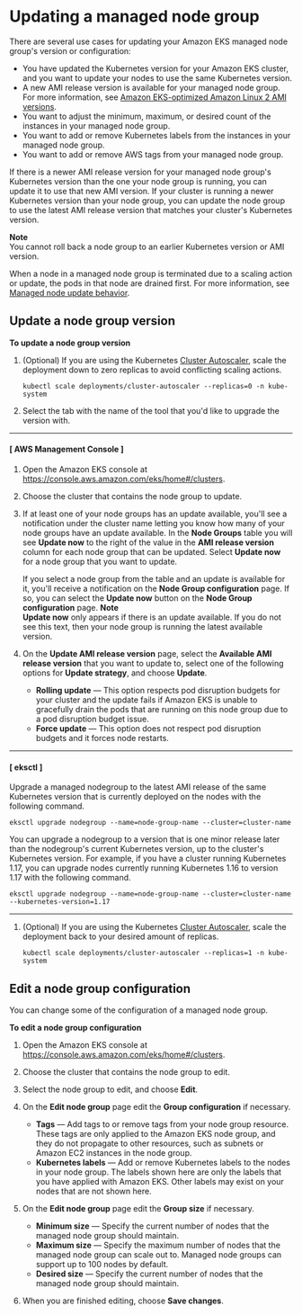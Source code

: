# Updating a managed node group<a name="update-managed-node-group"></a>

There are several use cases for updating your Amazon EKS managed node group's version or configuration:
+ You have updated the Kubernetes version for your Amazon EKS cluster, and you want to update your nodes to use the same Kubernetes version\.
+ A new AMI release version is available for your managed node group\. For more information, see [Amazon EKS\-optimized Amazon Linux 2 AMI versions](eks-linux-ami-versions.md)\.
+ You want to adjust the minimum, maximum, or desired count of the instances in your managed node group\.
+ You want to add or remove Kubernetes labels from the instances in your managed node group\.
+ You want to add or remove AWS tags from your managed node group\.

If there is a newer AMI release version for your managed node group's Kubernetes version than the one your node group is running, you can update it to use that new AMI version\. If your cluster is running a newer Kubernetes version than your node group, you can update the node group to use the latest AMI release version that matches your cluster's Kubernetes version\.

**Note**  
You cannot roll back a node group to an earlier Kubernetes version or AMI version\.

When a node in a managed node group is terminated due to a scaling action or update, the pods in that node are drained first\. For more information, see [Managed node update behavior](managed-node-update-behavior.md)\.

## Update a node group version<a name="mng-update"></a>

**To update a node group version**

1. \(Optional\) If you are using the Kubernetes [Cluster Autoscaler](https://github.com/kubernetes/autoscaler/tree/master/cluster-autoscaler), scale the deployment down to zero replicas to avoid conflicting scaling actions\.

   ```
   kubectl scale deployments/cluster-autoscaler --replicas=0 -n kube-system
   ```

1. Select the tab with the name of the tool that you'd like to upgrade the version with\.

------
#### [ AWS Management Console ]

   1. Open the Amazon EKS console at [https://console\.aws\.amazon\.com/eks/home\#/clusters](https://console.aws.amazon.com/eks/home#/clusters)\.

   1. Choose the cluster that contains the node group to update\.

   1. If at least one of your node groups has an update available, you'll see a notification under the cluster name letting you know how many of your node groups have an update available\. In the **Node Groups** table you will see **Update now** to the right of the value in the **AMI release version** column for each node group that can be updated\. Select **Update now** for a node group that you want to update\.

      If you select a node group from the table and an update is available for it, you'll receive a notification on the **Node Group configuration** page\. If so, you can select the **Update now** button on the **Node Group configuration** page\.
**Note**  
**Update now** only appears if there is an update available\. If you do not see this text, then your node group is running the latest available version\.

   1. On the **Update AMI release version** page, select the **Available AMI release version** that you want to update to, select one of the following options for **Update strategy**, and choose **Update**\.
      + **Rolling update** — This option respects pod disruption budgets for your cluster and the update fails if Amazon EKS is unable to gracefully drain the pods that are running on this node group due to a pod disruption budget issue\.
      + **Force update** — This option does not respect pod disruption budgets and it forces node restarts\.

------
#### [ eksctl ]

   Upgrade a managed nodegroup to the latest AMI release of the same Kubernetes version that is currently deployed on the nodes with the following command\.

   ```
   eksctl upgrade nodegroup --name=node-group-name --cluster=cluster-name
   ```

   You can upgrade a nodegroup to a version that is one minor release later than the nodegroup's current Kubernetes version, up to the cluster's Kubernetes version\. For example, if you have a cluster running Kubernetes 1\.17, you can upgrade nodes currently running Kubernetes 1\.16 to version 1\.17 with the following command\.

   ```
   eksctl upgrade nodegroup --name=node-group-name --cluster=cluster-name --kubernetes-version=1.17
   ```

------

1. \(Optional\) If you are using the Kubernetes [Cluster Autoscaler](https://github.com/kubernetes/autoscaler/tree/master/cluster-autoscaler), scale the deployment back to your desired amount of replicas\.

   ```
   kubectl scale deployments/cluster-autoscaler --replicas=1 -n kube-system
   ```

## Edit a node group configuration<a name="mng-edit"></a>

You can change some of the configuration of a managed node group\.

**To edit a node group configuration**

1. Open the Amazon EKS console at [https://console\.aws\.amazon\.com/eks/home\#/clusters](https://console.aws.amazon.com/eks/home#/clusters)\.

1. Choose the cluster that contains the node group to edit\.

1. Select the node group to edit, and choose **Edit**\.

1. On the **Edit node group** page edit the **Group configuration** if necessary\.
   + **Tags** — Add tags to or remove tags from your node group resource\. These tags are only applied to the Amazon EKS node group, and they do not propagate to other resources, such as subnets or Amazon EC2 instances in the node group\.
   + **Kubernetes labels** — Add or remove Kubernetes labels to the nodes in your node group\. The labels shown here are only the labels that you have applied with Amazon EKS\. Other labels may exist on your nodes that are not shown here\.

1. On the **Edit node group** page edit the **Group size** if necessary\.
   + **Minimum size** — Specify the current number of nodes that the managed node group should maintain\.
   + **Maximum size** — Specify the maximum number of nodes that the managed node group can scale out to\. Managed node groups can support up to 100 nodes by default\.
   + **Desired size** — Specify the current number of nodes that the managed node group should maintain\.

1. When you are finished editing, choose **Save changes**\.